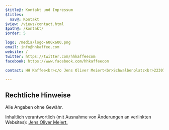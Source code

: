 ```yaml
---
$title@: Kontakt und Impressum
$titles:
  nav@: Kontakt
$view: /views/contact.html
$path@: /kontakt/
$order: 5

logo: /media/logo-600x600.png
email: info@hhkaffee.com
website: /
twitter: https://twitter.com/hhkaffeecom
facebook: https://www.facebook.com/hhkaffeecom

contact: HH Kaffee<br>c/o Jens Oliver Meiert<br>Schwalbenplatz<br>22307 Hamburg

---
```

## Rechtliche Hinweise</h2>

Alle Angaben ohne Gewähr.

Inhaltlich verantwortlich (mit Ausnahme von Änderungen an verlinkten Websites): [Jens Oliver Meiert.](https://meiert.com/)